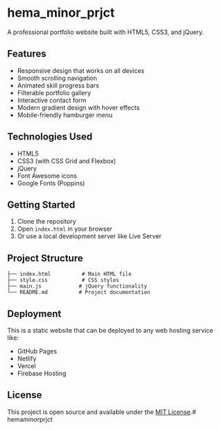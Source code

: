 # hema_minor_prjct

A professional portfolio website built with HTML5, CSS3, and jQuery.

## Features

- Responsive design that works on all devices
- Smooth scrolling navigation
- Animated skill progress bars
- Filterable portfolio gallery
- Interactive contact form
- Modern gradient design with hover effects
- Mobile-friendly hamburger menu

## Technologies Used

- HTML5
- CSS3 (with CSS Grid and Flexbox)
- jQuery
- Font Awesome icons
- Google Fonts (Poppins)

## Getting Started

1. Clone the repository
2. Open `index.html` in your browser
3. Or use a local development server like Live Server

## Project Structure

```
├── index.html          # Main HTML file
├── style.css           # CSS styles
├── main.js            # jQuery functionality
└── README.md          # Project documentation
```

## Deployment

This is a static website that can be deployed to any web hosting service like:
- GitHub Pages
- Netlify
- Vercel
- Firebase Hosting

## License

This project is open source and available under the [MIT License](LICENSE).#   h e m a _ m i n o r _ p r j c t  
 